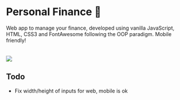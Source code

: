 # <h1>Personal Finance 🧾</h1>

Web app to manage your finance, developed using vanilla JavaScript, HTML, CSS3 and FontAwesome following the OOP paradigm. Mobile friendly!<br>
<br><br>
<img src="https://i.imgur.com/7FdqhVE.png"></img>

<h2>Todo</h2>
<ul>
  <li>Fix width/height of inputs for web, mobile is ok</li>
</ul>
